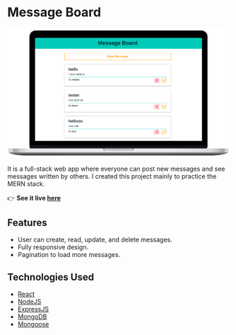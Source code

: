 # Message Board

![img](./client/src/assets/message-board.png)

It is a full-stack web app where everyone can post new messages and see messages written by others. I created this project mainly to practice the MERN stack.

:point_right: **See it live [here](https://message-board-top.netlify.app/)**

## Features

- User can create, read, update, and delete messages.
- Fully responsive design.
- Pagination to load more messages.

## Technologies Used

- [React](https://reactjs.org/)
- [NodeJS](https://nodejs.org/)
- [ExpressJS](https://expressjs.com/)
- [MongoDB](https://www.mongodb.com/)
- [Mongoose](https://mongoosejs.com/)
